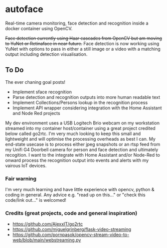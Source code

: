 # autoface
Real-time camera monitoring, face detection and recognition inside a docker container using OpenCV.

~~Face detection currently using Haar cascades from OpenCV but am moving to YuNet or Retinaface in near future.~~
Face detection is now working using YuNet with options to pass in either a still image or a video with a matching output including detection visualisation.

## To Do
The ever chaning goal posts!
* Implement sface recognition
* Parse detection and recognition outputs into more human readable text
* Implement Collections/Persons lookup in the recognition process
* Implement API wrapper considering integration with the Home Assistant and Node Red projects

My dev environment uses a USB Logitech Brio webcam on my workstation streamed into my container host/container using a great project credited below called go2rtc.  I'm very much looking to keep this small and lightweight and will optimise the processing overheads as best I can.  My end-state usecase is to process either jpeg snapshots or an rtsp feed from my Unifi G4 Doorbell camera for person and face detection and ultimately recogition.  I want to the integrate with Home Assistant and/or Node-Red to onward process the recognition output into events and alerts with my vairous IoT devices.

### Fair warning
I'm very much learning and have little experience with opencv, python & coding in general.  Any advice e.g. "read up on this..." or "check this code/link out..." is welcomed!

### Credits (great projects, code and general inspiration)
* https://github.com/AlexxIT/go2rtc
* https://github.com/miguelgrinberg/flask-video-streaming
* https://github.com/pornpasok/opencv-stream-video-to-web/blob/main/webstreaming.py
